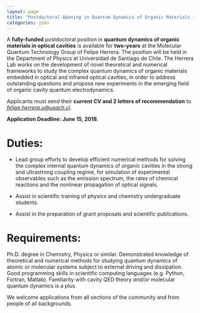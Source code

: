```yaml
---
layout: page
title: "Postdoctoral Opening in Quantum Dynamics of Organic Materials in Strongly-Coupled Cavities"
categories: jobs
---
```


A **fully-funded** postdoctoral position in **quantum dynamics of organic materials in optical cavities** is available for **two-years** at the Molecular Quantum Technology Group of Felipe Herrera. The position will be held in the Department of Physics at Universidad de Santiago de Chile. The Herrera Lab works on the development of novel theoretical and numerical frameworks to study the complex quantum dynamics of organic materials embedded in optical and infrared optical cavities, in order to address outstanding questions and propose new experiments in the emerging field of organic cavity quantum electrodynamics.

Applicants must send their **current CV and 2 letters of recommendation** to *felipe.herrera.u@usach.cl*. 

**Application Deadline: June 15, 2018**.


# Duties: 

* Lead group efforts to develop efficient numerical methods for solving the complex internal quantum dynamics of organic cavities in the strong and ultrastrong coupling regime, for simulation of experimental observables such as the emission spectrum, the rates of chemical reactions and the nonlinear propagation of optical signals.

* Assist in scientific training of physics and chemistry undergraduate students. 

* Assist in the preparation of grant proposals and scientific publications. 


# Requirements: 

Ph.D. degree in Chemistry, Physics or similar. Demonstrated knowledge of theoretical and numerical methods for studying quantum dynamics of atomic or molecular systems subject to external driving and dissipation. Good programming skills in scientific computing languages (e.g. Python, Fortran, Matlab). Familiarity with cavity QED theory *and/or* molecular quantum dynamics is a plus.

We welcome applications from all sections of the community and from people of all backgrounds.
 
